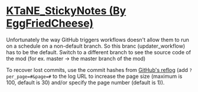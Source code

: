 # [KTaNE_StickyNotes (By EggFriedCheese)](https://github.com/EggFriedCheese/KTaNE_StickyNotes)

Unfortunately the way GitHub triggers workflows doesn't allow them to run on a schedule on a non-default branch. So this branc (updater_workflow) has to be the default. Switch to a different branch to see the source code of the mod (for ex. master -> the master branch of the mod)

To recover lost commits, use the commit hashes from [GitHub's reflog](https://api.github.com/repos/KtaneModules/KTaNE_StickyNotes-EggFriedCheese/events) (add `?per_page=#&page=#` to the log URL to increase the page size (maximum is 100, default is 30) and/or specify the page number (default is 1)).
